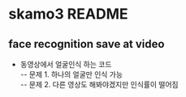 # skamo3 README
 
 ## face recognition save at video 
  - 동영상에서 얼굴인식 하는 코드  
  -- 문제 1. 하나의 얼굴만 인식 가능  
  -- 문제 2. 다른 영상도 해봐야겠지만 인식률이 떨어짐 
